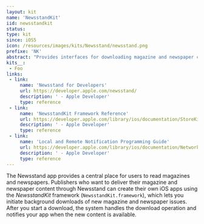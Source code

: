 ```yaml
---
layout: kit
name: 'NewsstandKit'
iid: newsstandkit
status:
type: kit
since: iOS5
icon: /resources/images/kits/Newsstand/newsstand.png
prefixe: 'NK'
abstract: "Provides interfaces for downloading magazine and newspaper content in the background."
kits__:
 - Foo
links:
 - link:
     name: 'Newsstand for Developers'
     url: https://developer.apple.com/newsstand/
     description: ' - Apple Developer'
     type: reference
 - link:
     name: 'NewsstandKit Framework Reference'
     url: https://developer.apple.com/library/ios/documentation/StoreKit/Reference/NewsstandKit_Framework/index.html
     description: ' - Apple Developer'
     type: reference
 - link:
     name: 'Local and Remote Notification Programming Guide'
     url: https://developer.apple.com/library/ios/documentation/NetworkingInternet/Conceptual/RemoteNotificationsPG/Introduction.html
     description: ' - Apple Developer'
     type: reference
---
```


The Newsstand app provides a central place for users to read magazines and newspapers. Publishers who want to deliver their magazine and newspaper content through Newsstand can create their own iOS apps using the *NewsstandKit* framework (`NewsstandKit.framework`), which lets you initiate background downloads of new magazine and newspaper issues. After you start a download, the system handles the download operation and notifies your app when the new content is available.
